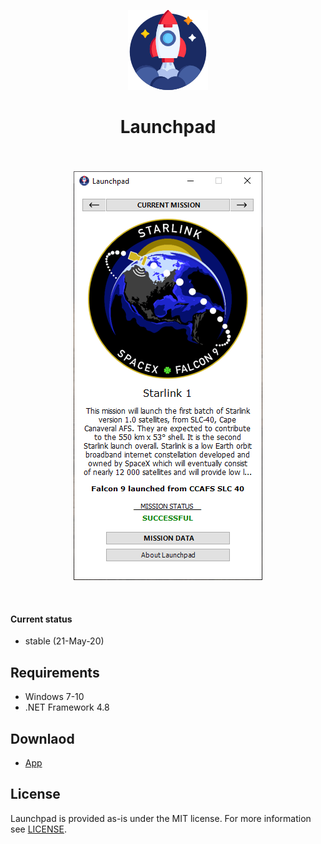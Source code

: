 <div align="center">
    <p align="center">
	    <img src="icon.png?raw=true" />
    </p>
    <h1 align="center">Launchpad</h1>
    <h3 align="center"></h3>
</div>

<br/>

<p align="center">
	<img src="screenshot.png?raw=true" />
</p>

<br/>

#### Current status

* stable (21-May-20)

## Requirements

* Windows 7-10
* .NET Framework 4.8

## Downlaod

* [App](https://github.com/skyffx/Launchpad/releases)

## License

Launchpad is provided as-is under the MIT license. For more information see [LICENSE](LICENSE).